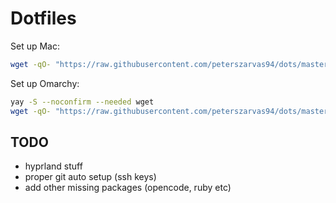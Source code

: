 # Dotfiles

Set up Mac:

```bash
wget -qO- "https://raw.githubusercontent.com/peterszarvas94/dots/master/setup_mac?$(date +%s)" | bash
```

Set up Omarchy:

```bash
yay -S --noconfirm --needed wget
wget -qO- "https://raw.githubusercontent.com/peterszarvas94/dots/master/setup_omarchy?$(date +%s)" | bash
```

## TODO

- hyprland stuff
- proper git auto setup (ssh keys)
- add other missing packages (opencode, ruby etc)

